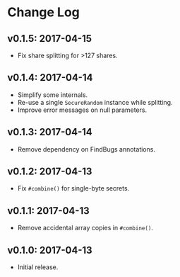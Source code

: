 # Change Log

## v0.1.5: 2017-04-15

* Fix share splitting for >127 shares.

## v0.1.4: 2017-04-14

* Simplify some internals.
* Re-use a single `SecureRandom` instance while splitting.
* Improve error messages on null parameters.

## v0.1.3: 2017-04-14

* Remove dependency on FindBugs annotations.

## v0.1.2: 2017-04-13

* Fix `#combine()` for single-byte secrets.

## v0.1.1: 2017-04-13

* Remove accidental array copies in `#combine()`.

## v0.1.0: 2017-04-13

* Initial release.